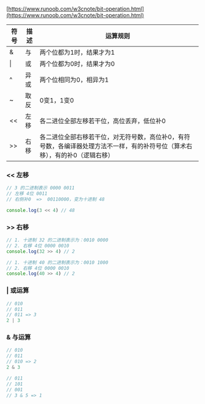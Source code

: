 [https://www.runoob.com/w3cnote/bit-operation.html](https://www.runoob.com/w3cnote/bit-operation.html)

| 符号 | 描述 | 运算规则 |
| --- | --- | --- |
| & | 与 | 两个位都为1时，结果才为1 |
| &#124; | 或 | 两个位都为0时，结果才为0 |
| ^ | 异或 | 两个位相同为0，相异为1 |
| ~ | 取反 | 0变1，1变0 |
| << | 左移 | 各二进位全部左移若干位，高位丢弃，低位补0 |
| >> | 右移 | 各二进位全部右移若干位，对无符号数，高位补0，有符号数，各编译器处理方法不一样，有的补符号位（算术右移），有的补0（逻辑右移） |

### << 左移

```javascript
// 3 的二进制表示 0000 0011
// 左移 4位 0011
// 右侧补0  =>  00110000，变为十进制 48

console.log(3 << 4) // 48
```

### >> 右移

```javascript
// 1. 十进制 32 的二进制表示为：0010 0000
// 2. 右移 4位 0000 0010
console.log(32 >> 4) // 2
```
```javascript
// 1. 十进制 40 的二进制表示为：0010 1000
// 2. 右移 4位 0000 0010
console.log(40 >> 4) // 2
```

### | 或运算

```javascript
// 010
// 011
// 011 => 3
2 | 3
```

### & 与运算
```javascript
// 010
// 011
// 010 => 2
2 & 3

// 011
// 101
// 001
// 3 & 5 => 1
```